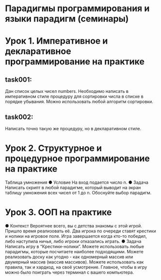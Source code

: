 # Парадигмы программирования и языки парадигм (семинары)
# Урок 1. Императивное и декларативное программирование на практике

## task001:
Дан список целых чисел numbers. Необходимо написать в императивном стиле процедуру для
сортировки числа в списке в порядке убывания. Можно использовать любой алгоритм сортировки.
## task002:
Написать точно такую же процедуру, но в декларативном стиле.

# Урок 2. Структурное и процедурное программирование на практике

Таблица умножения
● Условие
На вход подается число n.
● Задача
Написать скрипт в любой парадигме, который выводит на экран таблицу умножения всех чисел от 1 до n. 
Обоснуйте выбор парадигм.

# Урок 3. ООП на практике

● Контекст
Вероятнее всего, вы с детства знакомы с этой игрой. Пришло 
время реализовать её. Два игрока по очереди ставят крестики 
и нолики на игровое поле. Игра завершается когда кто-то 
победил, либо наступила ничья, либо игроки отказались 
играть.
● Задача
Написать игру в “Крестики-нолики”. Можете использовать 
любые парадигмы, которые посчитаете наиболее 
подходящими. Можете реализовать доску как угодно - как 
одномерный массив или двумерный массив (массив массивов). 
Можете использовать как правила, так и хардкод, на своё 
усмотрение. Главное, чтобы в игру можно было поиграть через 
терминал с вашего компьютера.